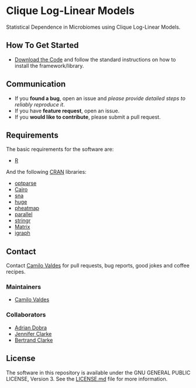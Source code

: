 # Clique Log-Linear Models
Statistical Dependence in Microbiomes using Clique Log-Linear Models.

## How To Get Started

- [Download the Code](https://github.com/camilo-v/Clique_Log_Linear) and follow the standard instructions on how to install the framework/library.

## Communication

- If you **found a bug**, open an issue and _please provide detailed steps to reliably reproduce it_.
- If you have **feature request**, open an issue.
- If you **would like to contribute**, please submit a pull request.

## Requirements

The basic requirements for the software are:

- [R](https://www.r-project.org/)

And the following [CRAN](https://cran.r-project.org/) libraries:

- [optparse](https://cran.r-project.org/web/packages/optparse/index.html)
- [Cairo](https://cran.r-project.org/web/packages/Cairo/index.html)
- [sna](https://cran.r-project.org/web/packages/sna/index.html)
- [huge](https://cran.r-project.org/web/packages/huge/index.html)
- [pheatmap](https://cran.r-project.org/web/packages/pheatmap/index.html)
- [parallel](https://stat.ethz.ch/R-manual/R-devel/library/parallel/doc/parallel.pdf)
- [stringr](https://cran.r-project.org/web/packages/stringr/vignettes/stringr.html)
- [Matrix](https://cran.r-project.org/web/packages/Matrix/index.html)
- [igraph](http://igraph.org/r/)

## Contact

Contact [Camilo Valdes](mailto:camilo@castflyer.com) for pull requests, bug reports, good jokes and coffee recipes.


### Maintainers

- [Camilo Valdes](http://www.castflyer.com/)


### Collaborators

- [Adrian Dobra](https://www.stat.washington.edu/adobra/)
- [Jennifer Clarke](http://foodsci.unl.edu/jclarke)
- [Bertrand Clarke](http://statistics.unl.edu/bertrand-clarke)



## License

The software in this repository is available under the GNU GENERAL PUBLIC LICENSE, Version 3.  See the [LICENSE.md](https://github.com/camilo-v/Clique_Log_Linear/blob/master/LICENSE.md) file for more information.
